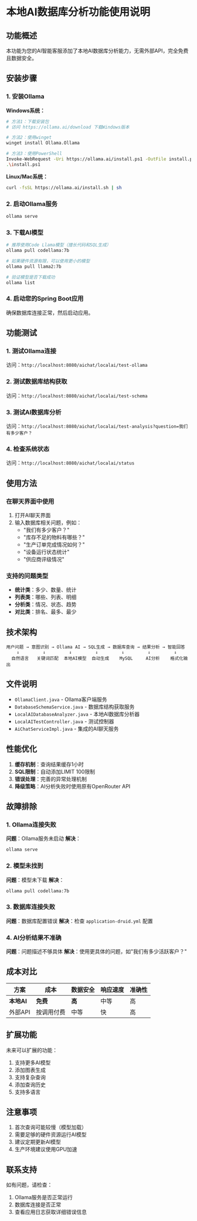 # 本地AI数据库分析功能使用说明

## 功能概述

本功能为您的AI智能客服添加了本地AI数据库分析能力，无需外部API，完全免费且数据安全。

## 安装步骤

### 1. 安装Ollama

**Windows系统：**
```bash
# 方法1：下载安装包
# 访问 https://ollama.ai/download 下载Windows版本

# 方法2：使用winget
winget install Ollama.Ollama

# 方法3：使用PowerShell
Invoke-WebRequest -Uri https://ollama.ai/install.ps1 -OutFile install.ps1
.\install.ps1
```

**Linux/Mac系统：**
```bash
curl -fsSL https://ollama.ai/install.sh | sh
```

### 2. 启动Ollama服务

```bash
ollama serve
```

### 3. 下载AI模型

```bash
# 推荐使用Code Llama模型（擅长代码和SQL生成）
ollama pull codellama:7b

# 如果硬件资源有限，可以使用更小的模型
ollama pull llama2:7b

# 验证模型是否下载成功
ollama list
```

### 4. 启动您的Spring Boot应用

确保数据库连接正常，然后启动应用。

## 功能测试

### 1. 测试Ollama连接

访问：`http://localhost:8080/aichat/localai/test-ollama`

### 2. 测试数据库结构获取

访问：`http://localhost:8080/aichat/localai/test-schema`

### 3. 测试AI数据库分析

访问：`http://localhost:8080/aichat/localai/test-analysis?question=我们有多少客户？`

### 4. 检查系统状态

访问：`http://localhost:8080/aichat/localai/status`

## 使用方法

### 在聊天界面中使用

1. 打开AI聊天界面
2. 输入数据库相关问题，例如：
   - "我们有多少客户？"
   - "库存不足的物料有哪些？"
   - "生产订单完成情况如何？"
   - "设备运行状态统计"
   - "供应商评级情况"

### 支持的问题类型

- **统计类**：多少、数量、统计
- **列表类**：哪些、列表、明细
- **分析类**：情况、状态、趋势
- **对比类**：排名、最多、最少

## 技术架构

```
用户问题 → 意图识别 → Ollama AI → SQL生成 → 数据库查询 → 结果分析 → 智能回答
    ↓         ↓         ↓         ↓         ↓         ↓         ↓
  自然语言   关键词匹配  本地AI模型  自动生成    MySQL     AI分析    格式化输出
```

## 文件说明

- `OllamaClient.java` - Ollama客户端服务
- `DatabaseSchemaService.java` - 数据库结构获取服务
- `LocalAIDatabaseAnalyzer.java` - 本地AI数据库分析器
- `LocalAITestController.java` - 测试控制器
- `AiChatServiceImpl.java` - 集成的AI聊天服务

## 性能优化

1. **缓存机制**：查询结果缓存1小时
2. **SQL限制**：自动添加LIMIT 100限制
3. **错误处理**：完善的异常处理机制
4. **降级策略**：AI分析失败时使用原有OpenRouter API

## 故障排除

### 1. Ollama连接失败

**问题**：Ollama服务未启动
**解决**：
```bash
ollama serve
```

### 2. 模型未找到

**问题**：模型未下载
**解决**：
```bash
ollama pull codellama:7b
```

### 3. 数据库连接失败

**问题**：数据库配置错误
**解决**：检查 `application-druid.yml` 配置

### 4. AI分析结果不准确

**问题**：问题描述不够具体
**解决**：使用更具体的问题，如"我们有多少活跃客户？"

## 成本对比

| 方案 | 成本 | 数据安全 | 响应速度 | 准确性 |
|------|------|----------|----------|--------|
| **本地AI** | **免费** | **高** | 中等 | 高 |
| 外部API | 按调用付费 | 中等 | 快 | 高 |

## 扩展功能

未来可以扩展的功能：
1. 支持更多AI模型
2. 添加图表生成
3. 支持复杂查询
4. 添加查询历史
5. 支持多语言

## 注意事项

1. 首次查询可能较慢（模型加载）
2. 需要足够的硬件资源运行AI模型
3. 建议定期更新AI模型
4. 生产环境建议使用GPU加速

## 联系支持

如有问题，请检查：
1. Ollama服务是否正常运行
2. 数据库连接是否正常
3. 查看应用日志获取详细错误信息
